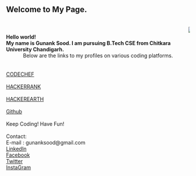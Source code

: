 ## Welcome to My Page.
<html>
<head></head>
<body>

<br>
<marquee><img src = "http://code.emc.com/images/code_icon.png"></marquee>
<b><br>Hello world!<br>My name is Gunank Sood. I am pursuing B.Tech CSE from Chitkara University Chandigarh.<br></b>
<center>Below are the links to my profiles on various coding platforms.</center><br><br>
<a href = "https://www.codechef.com/users/gunanksood">CODECHEF</a>
<br><br>
<a href = "https://www.hackerrank.com/begincoding">HACKERRANK</a>
<br><br>
<a href = "https://www.hackerearth.com/@gunanksood1222">HACKEREARTH</a>
<br><br>
<a href = "https://github.com/gunanksood">Github</a>
<br><br>
Keep Coding! Have Fun!<br>
<br>
Contact:<br>
E-mail : gunanksood@gmail.com<br>
<a href = "https://www.linkedin.com/in/gunank-sood-883659a6/">LinkedIn </a><br>
<a href = "https://www.facebook.com/gunanksood">Facebook </a><br>
<a href = "https://twitter.com/gunanksood">Twitter </a><br>
<a href = "https://www.instagram.com/gunanksood/">InstaGram </a><br>

<br>




